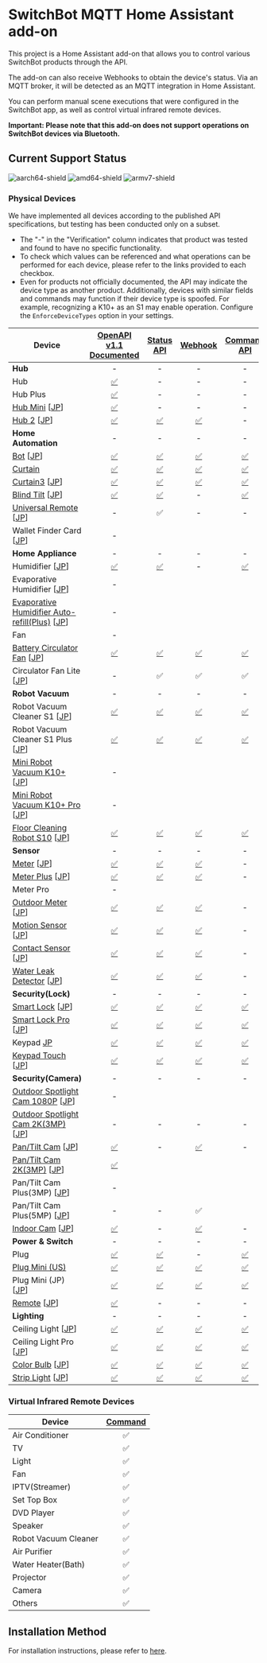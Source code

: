 # SwitchBot MQTT Home Assistant add-on

This project is a Home Assistant add-on that allows you to control various SwitchBot products through the API.

The add-on can also receive Webhooks to obtain the device's status.
Via an MQTT broker, it will be detected as an MQTT integration in Home Assistant.

You can perform manual scene executions that were configured in the SwitchBot app, as well as control virtual infrared remote devices.

**Important: Please note that this add-on does not support operations on SwitchBot devices via Bluetooth.**

## Current Support Status

![aarch64-shield](https://img.shields.io/badge/aarch64-yes-green.svg)
![amd64-shield](https://img.shields.io/badge/amd64-yes-green.svg)
![armv7-shield](https://img.shields.io/badge/armv7-yes-green.svg)

### Physical Devices

We have implemented all devices according to the published API specifications, but testing has been conducted only on a subset.

* The "-" in the "Verification" column indicates that product was tested and found to have no specific functionality.
* To check which values can be referenced and what operations can be performed for each device, please refer to the links provided to each checkbox.
* Even for products not officially documented, the API may indicate the device type as another product. Additionally, devices with similar fields and commands may function if their device type is spoofed. For example, recognizing a K10+ as an S1 may enable operation. Configure the `EnforceDeviceTypes` option in your settings.

| Device                                                                                                                   | [OpenAPI v1.1<br>Documented][GetDeviceList] |     [Status<br>API][StatusAPI]      |          [Webhook][Webhook]          |     [Command<br>API][CommandAPI]     | Verification |
|--------------------------------------------------------------------------------------------------------------------------|:-------------------------------------------:|:-----------------------------------:|:------------------------------------:|:------------------------------------:|:------------:|
| **Hub**                                                                                                                  |                      -                      |                  -                  |                  -                   |                  -                   |      -       |
| Hub                                                                                                                      |                [✅][HubList]                 |                  -                  |                  -                   |                  -                   |              |
| Hub Plus                                                                                                                 |              [✅][HubPlusList]               |                  -                  |                  -                   |                  -                   |              |
| [Hub Mini][HubMiniProduct]  [[JP][HubMiniProductJP]]                                                                     |              [✅][HubMiniList]               |                  -                  |                  -                   |                  -                   |      -       |
| [Hub 2][Hub2Product]  [[JP][Hub2ProductJP]]                                                                              |                [✅][Hub2List]                |           [✅][Hub2Status]           |           [✅][Hub2Webhook]           |                  -                   |      ✅       |
| **Home Automation**                                                                                                      |                      -                      |                  -                  |                  -                   |                  -                   |      -       |
| [Bot][BotProduct]  [[JP][BotProductJP]]                                                                                  |                [✅][BotList]                 |           [✅][BotStatus]            |           [✅][BotWebhook]            |           [✅][BotCommand]            |              |
| [Curtain][CurtainProduct]                                                                                                |              [✅][CurtainList]               |         [✅][CurtainStatus]          |         [✅][CurtainWebhook]          |         [✅][CurtainCommand]          |      ✅       |
| [Curtain3][Curtain3Product]  [[JP][Curtain3ProductJP]]                                                                   |              [✅][Curtain3List]              |         [✅][Curtain3Status]         |         [✅][Curtain3Webhook]         |         [✅][Curtain3Command]         |              |
| [Blind Tilt][BlindTiltProduct]  [[JP][BlindTiltProductJP]]                                                               |             [✅][BlindTiltList]              |        [✅][BlindTiltStatus]         |                  -                   |        [✅][BlindTiltCommand]         |              |
| [Universal Remote][UniversalRemoteProduct]  [[JP][UniversalRemoteProductJP]]                                             |                      -                      |                  ✅                  |                  -                   |                  -                   |      ✅       |
| Wallet Finder Card  [[JP][WalletFinderCardProductJP]]                                                                    |                      -                      |                                     |                                      |                                      |      📦      |
| **Home Appliance**                                                                                                       |                      -                      |                  -                  |                  -                   |                  -                   |      -       |
| Humidifier  [[JP][HumidifierProductJP]]                                                                                  |             [✅][HumidifierList]             |        [✅][HumidifierStatus]        |                  -                   |        [✅][HumidifierCommand]        |              |
| Evaporative Humidifier  [[JP][EvaporativeHumidifierProductJP]]                                                           |                      -                      |                                     |                                      |                                      |              |
| [Evaporative Humidifier Auto-refill(Plus)][EvaporativeHumidifierPlusProduct]  [[JP][EvaporativeHumidifierPlusProductJP]] |                      -                      |                                     |                                      |                                      |              |
| Fan                                                                                                                      |                      -                      |                                     |                                      |                                      |              |
| [Battery Circulator Fan][BatteryCirculatorFanProduct]  [[JP][BatteryCirculatorFanProductJP]]                             |        [✅][BatteryCirculatorFanList]        |   [✅][BatteryCirculatorFanStatus]   |   [✅][BatteryCirculatorFanWebhook]   |   [✅][BatteryCirculatorFanCommand]   |              |
| Circulator Fan Lite  [[JP][CirculatorFanLiteProductJP]]                                                                  |                      -                      |                  ✅                  |                  ✅                   |                  ✅                   |      ✅       |
| **Robot Vacuum**                                                                                                         |                      -                      |                  -                  |                  -                   |                  -                   |      -       |
| Robot Vacuum Cleaner S1  [[JP][RobotVacuumCleanerS1ProductJP]]                                                           |        [✅][RobotVacuumCleanerS1List]        |   [✅][RobotVacuumCleanerS1Status]   |   [✅][RobotVacuumCleanerS1Webhook]   |   [✅][RobotVacuumCleanerS1Command]   |              |
| Robot Vacuum Cleaner S1 Plus  [[JP][RobotVacuumCleanerS1PlusProductJP]]                                                  |      [✅][RobotVacuumCleanerS1PlusList]      | [✅][RobotVacuumCleanerS1PlusStatus] | [✅][RobotVacuumCleanerS1PlusWebhook] | [✅][RobotVacuumCleanerS1PlusCommand] |              |
| [Mini Robot Vacuum K10+][MiniRobotVacuumK10+Product]  [[JP][MiniRobotVacuumK10+ProductJP]]                               |                      -                      |                                     |                                      |                                      |              |
| [Mini Robot Vacuum K10+ Pro][MiniRobotVacuumK10+ProProduct]  [[JP][MiniRobotVacuumK10+ProProductJP]]                     |                      -                      |                                     |                                      |                                      |              |
| [Floor Cleaning Robot S10][FloorCleaningRobotS10Product]  [[JP][FloorCleaningRobotS10ProductJP]]                         |       [✅][FloorCleaningRobotS10List]        |  [✅][FloorCleaningRobotS10Status]   |  [✅][FloorCleaningRobotS10Webhook]   |  [✅][FloorCleaningRobotS10Command]   |              |
| **Sensor**                                                                                                               |                      -                      |                  -                  |                  -                   |                  -                   |      -       |
| [Meter][MeterProduct]  [[JP][MeterProductJP]]                                                                            |               [✅][MeterList]                |          [✅][MeterStatus]           |          [✅][MeterWebhook]           |                  -                   |              |
| [Meter Plus][MeterPlusProduct]  [[JP][MeterPlusProductJP]]                                                               |             [✅][MeterPlusList]              |        [✅][MeterPlusStatus]         |        [✅][MeterPlusWebhook]         |                  -                   |      ✅       |
| Meter Pro                                                                                                                |                      -                      |                                     |                                      |                                      |              |
| [Outdoor Meter][OutdoorMeterProduct]  [[JP][OutdoorMeterProductJP]]                                                      |            [✅][OutdoorMeterList]            |       [✅][OutdoorMeterStatus]       |       [✅][OutdoorMeterWebhook]       |                  -                   |              |
| [Motion Sensor][MotionSensorProduct]  [[JP][MotionSensorProductJP]]                                                      |            [✅][MotionSensorList]            |       [✅][MotionSensorStatus]       |       [✅][MotionSensorWebhook]       |                  -                   |      ✅       |
| [Contact Sensor][ContactSensorProduct]  [[JP][ContactSensorProductJP]]                                                   |           [✅][ContactSensorList]            |      [✅][ContactSensorStatus]       |      [✅][ContactSensorWebhook]       |                  -                   |      ✅       |
| [Water Leak Detector][WaterLeakDetectorProduct]  [[JP][WaterLeakDetectorProductJP]]                                      |         [✅][WaterLeakDetectorList]          |    [✅][WaterLeakDetectorStatus]     |    [✅][WaterLeakDetectorWebhook]     |                  -                   |              |
| **Security(Lock)**                                                                                                       |                      -                      |                  -                  |                  -                   |                  -                   |      -       |
| [Smart Lock][SmartLockProduct]  [[JP][SmartLockProductJP]]                                                               |             [✅][SmartLockList]              |        [✅][SmartLockStatus]         |        [✅][SmartLockWebhook]         |        [✅][SmartLockCommand]         |      ✅       |
| [Smart Lock Pro][SmartLockProProduct]  [[JP][SmartLockProProductJP]]                                                     |            [✅][SmartLockProList]            |       [✅][SmartLockProStatus]       |       [✅][SmartLockProWebhook]       |       [✅][SmartLockProCommand]       |              |
| Keypad [JP][KeypadProductJP]                                                                                             |               [✅][KeypadList]               |          [✅][KeypadStatus]          |          [✅][KeypadWebhook]          |          [✅][KeypadCommand]          |              |
| [Keypad Touch][KeypadTouchProduct]  [[JP][KeypadTouchProductJP]]                                                         |            [✅][KeypadTouchList]             |       [✅][KeypadTouchStatus]        |       [✅][KeypadTouchWebhook]        |       [✅][KeypadTouchCommand]        |      ✅       |
| **Security(Camera)**                                                                                                     |                      -                      |                  -                  |                  -                   |                  -                   |      -       |
| [Outdoor Spotlight Cam 1080P][OutdoorSpotlightCam1080PProduct]  [[JP][OutdoorSpotlightCam1080PProductJP]]                |                      -                      |                                     |                                      |                                      |              |
| [Outdoor Spotlight Cam 2K(3MP)][OutdoorSpotlightCam2K3MPProduct]  [[JP][OutdoorSpotlightCam2K3MPProductJP]]              |                      -                      |                  -                  |                  -                   |                  -                   |      -       |
| [Pan/Tilt Cam][PanTiltCamProduct]  [[JP][PanTiltCamProductJP]]                                                           |             [✅][PanTiltCamList]             |                  -                  |        [✅][PanTiltCamWebhook]        |                  -                   |              |
| [Pan/Tilt Cam 2K(3MP)][PanTiltCam2K3MPProduct]  [[JP][PanTiltCam2K3MPProductJP]]                                         |          [✅][PanTiltCam2K3MPList]           |                                     |                                      |                                      |              |
| Pan/Tilt Cam Plus(3MP)  [[JP][PanTiltCamPlus3MPProductJP]]                                                               |                      -                      |                                     |                                      |                                      |              |
| Pan/Tilt Cam Plus(5MP)  [[JP][PanTiltCamPlus5MPProductJP]]                                                               |                      -                      |                  -                  |                  ✅                   |                                      |      ✅       |
| [Indoor Cam][IndoorCamProduct]  [[JP][IndoorCamProductJP]]                                                               |             [✅][IndoorCamList]              |                  -                  |        [✅][IndoorCamWebhook]         |                  -                   |      ✅       |
| **Power & Switch**                                                                                                       |                      -                      |                  -                  |                  -                   |                  -                   |      -       |
| Plug                                                                                                                     |                [✅][PlugList]                |           [✅][PlugStatus]           |                  -                   |           [✅][PlugCommand]           |              |
| [Plug Mini (US)][PlugMiniUSProduct]                                                                                      |             [✅][PlugMiniUSList]             |        [✅][PlugMiniUSStatus]        |        [✅][PlugMiniUSWebhook]        |        [✅][PlugMiniUSCommand]        |              |
| Plug Mini (JP)  [[JP][PlugMiniJPProductJP]]                                                                              |             [✅][PlugMiniJPList]             |        [✅][PlugMiniJPStatus]        |        [✅][PlugMiniJPWebhook]        |        [✅][PlugMiniJPCommand]        |      ✅       |
| [Remote][RemoteProduct]  [[JP][RemoteProductJP]]                                                                         |               [✅][RemoteList]               |                  -                  |                  -                   |                  -                   |      -       |
| **Lighting**                                                                                                             |                      -                      |                  -                  |                  -                   |                  -                   |      -       |
| Ceiling Light  [[JP][CeilingLightProductJP]]                                                                             |            [✅][CeilingLightList]            |       [✅][CeilingLightStatus]       |       [✅][CeilingLightWebhook]       |       [✅][CeilingLightCommand]       |              |
| Ceiling Light Pro  [[JP][CeilingLightProProductJP]]                                                                      |          [✅][CeilingLightProList]           |     [✅][CeilingLightProStatus]      |     [✅][CeilingLightProWebhook]      |     [✅][CeilingLightProCommand]      |              |
| [Color Bulb][ColorBulbProduct]  [[JP][ColorBulbProductJP]]                                                               |             [✅][ColorBulbList]              |        [✅][ColorBulbStatus]         |        [✅][ColorBulbWebhook]         |        [✅][ColorBulbCommand]         |      ✅       |
| [Strip Light][StripLightProduct]  [[JP][StripLightProductJP]]                                                            |             [✅][StripLightList]             |        [✅][StripLightStatus]        |        [✅][StripLightWebhook]        |        [✅][StripLightCommand]        |              |

[GetDeviceList]: https://github.com/OpenWonderLabs/SwitchBotAPI#get-device-list
[StatusAPI]: https://github.com/OpenWonderLabs/SwitchBotAPI#get-device-status
[Webhook]: https://github.com/OpenWonderLabs/SwitchBotAPI#webhook
[CommandAPI]: https://github.com/OpenWonderLabs/SwitchBotAPI#get-device-status
[HubList]: https://github.com/OpenWonderLabs/SwitchBotAPI#hubhub-plushub-minihub-2
[HubPlusList]: https://github.com/OpenWonderLabs/SwitchBotAPI#hubhub-plushub-minihub-2
[HubMiniProduct]: https://www.switch-bot.com/products/switchbot-hub-mini
[HubMiniProductJP]: https://www.switchbot.jp/products/switchbot-hub-mini
[HubMiniList]: https://github.com/OpenWonderLabs/SwitchBotAPI#hubhub-plushub-minihub-2
[Hub2Product]: https://www.switch-bot.com/pages/switchbot-hub-2
[Hub2ProductJP]: https://www.switchbot.jp/products/switchbot-hub2
[Hub2List]: https://github.com/OpenWonderLabs/SwitchBotAPI#hubhub-plushub-minihub-2
[Hub2Status]: https://github.com/OpenWonderLabs/SwitchBotAPI#hub-2
[Hub2Webhook]: https://github.com/OpenWonderLabs/SwitchBotAPI#hub-2-1
[BotProduct]: https://www.switch-bot.com/products/switchbot-bot
[BotProductJP]: https://www.switchbot.jp/products/switchbot-bot
[BotList]: https://github.com/OpenWonderLabs/SwitchBotAPI#bot
[BotStatus]: https://github.com/OpenWonderLabs/SwitchBotAPI#bot-1
[BotWebhook]: https://github.com/OpenWonderLabs/SwitchBotAPI#bot-3
[BotCommand]: https://github.com/OpenWonderLabs/SwitchBotAPI#bot-2
[CurtainProduct]: https://www.switch-bot.com/products/switchbot-curtain
[CurtainList]: https://github.com/OpenWonderLabs/SwitchBotAPI#curtain
[CurtainStatus]: https://github.com/OpenWonderLabs/SwitchBotAPI#curtain-1
[CurtainWebhook]: https://github.com/OpenWonderLabs/SwitchBotAPI#curtain-4
[CurtainCommand]: https://github.com/OpenWonderLabs/SwitchBotAPI#curtain-2
[Curtain3Product]: https://www.switch-bot.com/products/switchbot-curtain-3
[Curtain3ProductJP]: https://www.switchbot.jp/products/switchbot-curtain3
[Curtain3List]: https://github.com/OpenWonderLabs/SwitchBotAPI#curtain-3
[Curtain3Status]: https://github.com/OpenWonderLabs/SwitchBotAPI#curtain-3-1
[Curtain3Webhook]: https://github.com/OpenWonderLabs/SwitchBotAPI#curtain-3-3
[Curtain3Command]: https://github.com/OpenWonderLabs/SwitchBotAPI#curtain-3-2
[BlindTiltProduct]: https://www.switch-bot.com/products/switchbot-blind-tilt
[BlindTiltProductJP]: https://www.switchbot.jp/products/switchbot-blind-tilt
[BlindTiltList]: https://github.com/OpenWonderLabs/SwitchBotAPI#blind-tilt
[BlindTiltStatus]: https://github.com/OpenWonderLabs/SwitchBotAPI#blind-tilt-1
[BlindTiltCommand]: https://github.com/OpenWonderLabs/SwitchBotAPI#blind-tilt-2
[UniversalRemoteProduct]: https://www.switch-bot.com/products/switchbot-universal-remote
[UniversalRemoteProductJP]: https://www.switchbot.jp/products/switchbot-universal-remote
[WalletFinderCardProductJP]: https://www.switchbot.jp/products/switchbot-wallet-finder-card
[HumidifierProductJP]: https://www.switchbot.jp/products/switchbot-smart-humidifier?variant=40981225799855
[HumidifierList]: https://github.com/OpenWonderLabs/SwitchBotAPI#humidifier
[HumidifierStatus]: https://github.com/OpenWonderLabs/SwitchBotAPI#humidifier-1
[HumidifierCommand]: https://github.com/OpenWonderLabs/SwitchBotAPI#humidifier-2
[EvaporativeHumidifierProductJP]: https://www.switchbot.jp/products/switchbot-evaporative-humidifier
[EvaporativeHumidifierPlusProduct]: https://us.switch-bot.com/products/switchbot-evaporative-humidifier-auto-refill
[EvaporativeHumidifierPlusProductJP]: https://www.switchbot.jp/products/switchbot-evaporative-humidifier-plus
[BatteryCirculatorFanProduct]: https://us.switch-bot.com/products/switchbot-battery-circulator-fan
[BatteryCirculatorFanProductJP]: https://www.switchbot.jp/products/switchbot-smart-circulator-fan?variant=44020075167919
[BatteryCirculatorFanList]: https://github.com/OpenWonderLabs/SwitchBotAPI#battery-circulator-fan
[BatteryCirculatorFanStatus]: https://github.com/OpenWonderLabs/SwitchBotAPI#battery-circulator-fan-1
[BatteryCirculatorFanWebhook]: https://github.com/OpenWonderLabs/SwitchBotAPI#battery-circulator-fan-3
[BatteryCirculatorFanCommand]: https://github.com/OpenWonderLabs/SwitchBotAPI#battery-circulator-fan-2
[CirculatorFanLiteProductJP]: https://www.switchbot.jp/products/switchbot-smart-circulator-fan?variant=44221010182319
[RobotVacuumCleanerS1ProductJP]: https://www.switchbot.jp/products/switchbot-robot-vacuum-cleaner?variant=41850919420079
[RobotVacuumCleanerS1List]: https://github.com/OpenWonderLabs/SwitchBotAPI#robot-vacuum-cleaner-s1
[RobotVacuumCleanerS1Status]: https://github.com/OpenWonderLabs/SwitchBotAPI#robot-vacuum-cleaner-s1-1
[RobotVacuumCleanerS1Webhook]: https://github.com/OpenWonderLabs/SwitchBotAPI#robot-vacuum-cleaner-s1-3
[RobotVacuumCleanerS1Command]: https://github.com/OpenWonderLabs/SwitchBotAPI#robot-vacuum-cleaner-s1-2
[RobotVacuumCleanerS1PlusProductJP]: https://www.switchbot.jp/products/switchbot-robot-vacuum-cleaner?variant=44254800347311
[RobotVacuumCleanerS1PlusList]: https://github.com/OpenWonderLabs/SwitchBotAPI#robot-vacuum-cleaner-s1-plus
[RobotVacuumCleanerS1PlusStatus]: https://github.com/OpenWonderLabs/SwitchBotAPI#robot-vacuum-cleaner-s1-plus-1
[RobotVacuumCleanerS1PlusWebhook]: https://github.com/OpenWonderLabs/SwitchBotAPI#robot-vacuum-cleaner-s1-plus-3
[RobotVacuumCleanerS1PlusCommand]: https://github.com/OpenWonderLabs/SwitchBotAPI#robot-vacuum-cleaner-s1-plus-2
[MiniRobotVacuumK10+Product]: https://www.switch-bot.com/products/switchbot-mini-robot-vacuum-k10
[MiniRobotVacuumK10+ProductJP]: https://www.switchbot.jp/products/switchbot-robot-vacuum-cleaner-k10
[MiniRobotVacuumK10+ProProduct]: https://www.switch-bot.com/products/switchbot-mini-robot-vacuum-k10-pro
[MiniRobotVacuumK10+ProProductJP]: https://www.switchbot.jp/products/switchbot-robot-vacuum-cleaner-k10-pro
[FloorCleaningRobotS10Product]: https://www.switch-bot.com/products/switchbot-floor-cleaning-robot-s10
[FloorCleaningRobotS10ProductJP]: https://www.switchbot.jp/products/switchbot-robot-vacuum-cleaner-s10
[FloorCleaningRobotS10List]: https://github.com/OpenWonderLabs/SwitchBotAPI#floor-cleaning-robot-s10
[FloorCleaningRobotS10Status]: https://github.com/OpenWonderLabs/SwitchBotAPI#floor-cleaning-robot-s10-1
[FloorCleaningRobotS10Webhook]: https://github.com/OpenWonderLabs/SwitchBotAPI#floor-cleaning-robot-s10-3
[FloorCleaningRobotS10Command]: https://github.com/OpenWonderLabs/SwitchBotAPI#floor-cleaning-robot-s10-2
[MeterProduct]: https://www.switch-bot.com/products/switchbot-meter
[MeterProductJP]: https://www.switchbot.jp/products/switchbot-meter
[MeterList]: https://github.com/OpenWonderLabs/SwitchBotAPI#meter
[MeterStatus]: https://github.com/OpenWonderLabs/SwitchBotAPI#meter-1
[MeterWebhook]: https://github.com/OpenWonderLabs/SwitchBotAPI#meter-2
[MeterPlusProduct]: https://www.switch-bot.com/products/switchbot-meter-plus
[MeterPlusProductJP]: https://www.switchbot.jp/products/switchbot-meter-plus
[MeterPlusList]: https://github.com/OpenWonderLabs/SwitchBotAPI#meter-plus
[MeterPlusStatus]: https://github.com/OpenWonderLabs/SwitchBotAPI#meter-plus-1
[MeterPlusWebhook]: https://github.com/OpenWonderLabs/SwitchBotAPI#meter-plus-2
[OutdoorMeterProduct]: https://www.switch-bot.com/products/switchbot-indoor-outdoor-thermo-hygrometer
[OutdoorMeterProductJP]: https://www.switchbot.jp/products/switchbot-indoor-outdoor-meter
[OutdoorMeterList]: https://github.com/OpenWonderLabs/SwitchBotAPI#outdoor-meter
[OutdoorMeterStatus]: https://github.com/OpenWonderLabs/SwitchBotAPI#outdoor-meter-1
[OutdoorMeterWebhook]: https://github.com/OpenWonderLabs/SwitchBotAPI#outdoor-meter-2
[MotionSensorProduct]: https://www.switch-bot.com/products/motion-sensor
[MotionSensorProductJP]: https://www.switchbot.jp/products/switchbot-motion-sensor
[MotionSensorList]: https://github.com/OpenWonderLabs/SwitchBotAPI#motion-sensor
[MotionSensorStatus]: https://github.com/OpenWonderLabs/SwitchBotAPI#motion-sensor-1
[MotionSensorWebhook]: https://github.com/OpenWonderLabs/SwitchBotAPI#motion-sensor-2
[ContactSensorProduct]: https://www.switch-bot.com/products/contact-sensor
[ContactSensorProductJP]: https://www.switchbot.jp/products/switchbot-contact-sensor
[ContactSensorList]: https://github.com/OpenWonderLabs/SwitchBotAPI#contact-sensor
[ContactSensorStatus]: https://github.com/OpenWonderLabs/SwitchBotAPI#contact-sensor-1
[ContactSensorWebhook]: https://github.com/OpenWonderLabs/SwitchBotAPI#contact-sensor-2
[WaterLeakDetectorProduct]: https://www.switch-bot.com/products/switchbot-water-leak-detector
[WaterLeakDetectorProductJP]: https://www.switchbot.jp/products/switchbot-water-leak-detector
[WaterLeakDetectorList]: https://github.com/OpenWonderLabs/SwitchBotAPI#water-leak-detector
[WaterLeakDetectorStatus]: https://github.com/OpenWonderLabs/SwitchBotAPI#water-leak-detector-1
[WaterLeakDetectorWebhook]: https://github.com/OpenWonderLabs/SwitchBotAPI#water-leak-detector-2
[SmartLockProduct]: https://www.switch-bot.com/products/switchbot-lock
[SmartLockProductJP]: https://www.switchbot.jp/products/switchbot-lock
[SmartLockList]: https://github.com/OpenWonderLabs/SwitchBotAPI#lock
[SmartLockStatus]: https://github.com/OpenWonderLabs/SwitchBotAPI#lock-1
[SmartLockWebhook]: https://github.com/OpenWonderLabs/SwitchBotAPI#lock-3
[SmartLockCommand]: https://github.com/OpenWonderLabs/SwitchBotAPI#lock-2
[SmartLockProProduct]: https://www.switch-bot.com/products/switchbot-lock-pro
[SmartLockProProductJP]: https://www.switchbot.jp/products/switchbot-lock-pro
[SmartLockProList]: https://github.com/OpenWonderLabs/SwitchBotAPI#lock-pro
[SmartLockProStatus]: https://github.com/OpenWonderLabs/SwitchBotAPI#lock-pro-1
[SmartLockProWebhook]: https://github.com/OpenWonderLabs/SwitchBotAPI#lock-pro-3
[SmartLockProCommand]: https://github.com/OpenWonderLabs/SwitchBotAPI#lock-pro-2
[KeypadProductJP]: https://www.switchbot.jp/products/switchbot-keypad
[KeypadList]: https://github.com/OpenWonderLabs/SwitchBotAPI#keypad
[KeypadStatus]: https://github.com/OpenWonderLabs/SwitchBotAPI#keypad-1
[KeypadWebhook]: https://github.com/OpenWonderLabs/SwitchBotAPI#keypad-3
[KeypadCommand]: https://github.com/OpenWonderLabs/SwitchBotAPI#keypad-2
[KeypadTouchProduct]: https://switch-bot.com/pages/switchbot-keypad
[KeypadTouchProductJP]: https://www.switchbot.jp/products/switchbot-keypad-touch
[KeypadTouchList]: https://github.com/OpenWonderLabs/SwitchBotAPI#keypad-touch
[KeypadTouchStatus]: https://github.com/OpenWonderLabs/SwitchBotAPI#keypad-touch-1
[KeypadTouchWebhook]: https://github.com/OpenWonderLabs/SwitchBotAPI#keypad-touch-3
[KeypadTouchCommand]: https://github.com/OpenWonderLabs/SwitchBotAPI#keypad-touch-2
[OutdoorSpotlightCam1080PProduct]: https://www.switch-bot.com/products/switchbot-outdoor-spotlight-cam?variant=43002833338535
[OutdoorSpotlightCam1080PProductJP]: https://www.switchbot.jp/products/switchbot-outdoor-spotlight-cam
[OutdoorSpotlightCam2K3MPProduct]: https://www.switch-bot.com/products/switchbot-outdoor-spotlight-cam?variant=45882280738983
[OutdoorSpotlightCam2K3MPProductJP]: https://www.switchbot.jp/products/switchbot-outdoor-spotlight-cam-3mp
[PanTiltCamProduct]: https://switch-bot.com/pages/switchbot-pan-tilt-cam
[PanTiltCamProductJP]: https://www.switchbot.jp/products/switchbot-pan-tilt-cam
[PanTiltCamList]: https://github.com/OpenWonderLabs/SwitchBotAPI#pantilt-cam
[PanTiltCamWebhook]: https://github.com/OpenWonderLabs/SwitchBotAPI#pantilt-cam-1
[PanTiltCam2K3MPProduct]: https://switch-bot.com/pages/switchbot-pan-tilt-cam-2k
[PanTiltCam2K3MPProductJP]: https://www.switchbot.jp/products/switchbot-pan-tilt-cam-3mp
[PanTiltCam2K3MPList]: https://github.com/OpenWonderLabs/SwitchBotAPI#pantilt-cam-2k
[PanTiltCamPlus3MPProductJP]: https://www.switchbot.jp/products/switchbot-pan-tilt-cam-plus-3mp
[PanTiltCamPlus5MPProductJP]: https://www.switchbot.jp/products/switchbot-pan-tilt-cam-plus-5mp
[IndoorCamProduct]: https://switch-bot.com/pages/switchbot-indoor-cam
[IndoorCamProductJP]: https://www.switchbot.jp/products/switchbot-indoor-cam
[IndoorCamList]: https://github.com/OpenWonderLabs/SwitchBotAPI#indoor-cam
[IndoorCamWebhook]: https://github.com/OpenWonderLabs/SwitchBotAPI#indoor-cam-1
[PlugList]: https://github.com/OpenWonderLabs/SwitchBotAPI#plug
[PlugStatus]: https://github.com/OpenWonderLabs/SwitchBotAPI#plug-1
[PlugCommand]: https://github.com/OpenWonderLabs/SwitchBotAPI#plug-2
[PlugMiniUSProduct]: https://switch-bot.com/pages/switchbot-plug-mini
[PlugMiniUSList]: https://github.com/OpenWonderLabs/SwitchBotAPI#plug-mini-us
[PlugMiniUSStatus]: https://github.com/OpenWonderLabs/SwitchBotAPI#plug-mini-us-1
[PlugMiniUSWebhook]: https://github.com/OpenWonderLabs/SwitchBotAPI#plug-mini-us-3
[PlugMiniUSCommand]: https://github.com/OpenWonderLabs/SwitchBotAPI#plug-mini-us-2
[PlugMiniJPProductJP]: https://www.switchbot.jp/products/switchbot-plug-mini
[PlugMiniJPList]: https://github.com/OpenWonderLabs/SwitchBotAPI#plug-mini-jp
[PlugMiniJPStatus]: https://github.com/OpenWonderLabs/SwitchBotAPI#plug-mini-jp-1
[PlugMiniJPWebhook]: https://github.com/OpenWonderLabs/SwitchBotAPI#plug-mini-jp-3
[PlugMiniJPCommand]: https://github.com/OpenWonderLabs/SwitchBotAPI#plug-mini-jp-2
[RemoteProduct]: https://switch-bot.com/products/switchbot-remote
[RemoteProductJP]: https://www.switchbot.jp/products/switchbot-remote
[RemoteList]: https://github.com/OpenWonderLabs/SwitchBotAPI#remote
[CeilingLightProductJP]: https://www.switchbot.jp/products/switchbot-ceiling-light?variant=42442788438191
[CeilingLightList]: https://github.com/OpenWonderLabs/SwitchBotAPI#ceiling-light
[CeilingLightStatus]: https://github.com/OpenWonderLabs/SwitchBotAPI#ceiling-light-1
[CeilingLightWebhook]: https://github.com/OpenWonderLabs/SwitchBotAPI#ceiling-light-3
[CeilingLightCommand]: https://github.com/OpenWonderLabs/SwitchBotAPI#ceiling-light-2
[CeilingLightProProductJP]: https://www.switchbot.jp/products/switchbot-ceiling-light?variant=42442788503727
[CeilingLightProList]: https://github.com/OpenWonderLabs/SwitchBotAPI#ceiling-light-pro
[CeilingLightProStatus]: https://github.com/OpenWonderLabs/SwitchBotAPI#ceiling-light-pro-1
[CeilingLightProWebhook]: https://github.com/OpenWonderLabs/SwitchBotAPI#ceiling-light-pro-3
[CeilingLightProCommand]: https://github.com/OpenWonderLabs/SwitchBotAPI#ceiling-light-pro-2
[ColorBulbProduct]: https://www.switch-bot.com/products/switchbot-color-bulb
[ColorBulbProductJP]: https://www.switchbot.jp/products/switchbot-color-bulb
[ColorBulbList]: https://github.com/OpenWonderLabs/SwitchBotAPI#color-bulb
[ColorBulbStatus]: https://github.com/OpenWonderLabs/SwitchBotAPI#color-bulb-1
[ColorBulbWebhook]: https://github.com/OpenWonderLabs/SwitchBotAPI#color-bulb-3
[ColorBulbCommand]: https://github.com/OpenWonderLabs/SwitchBotAPI#color-bulb-2
[StripLightProduct]: https://www.switch-bot.com/products/switchbot-light-strip
[StripLightProductJP]: https://www.switchbot.jp/products/switchbot-strip-light
[StripLightList]: https://github.com/OpenWonderLabs/SwitchBotAPI#strip-light
[StripLightStatus]: https://github.com/OpenWonderLabs/SwitchBotAPI#strip-light-1
[StripLightWebhook]: https://github.com/OpenWonderLabs/SwitchBotAPI#led-strip-light
[StripLightCommand]: https://github.com/OpenWonderLabs/SwitchBotAPI#strip-light-2

### Virtual Infrared Remote Devices

| Device               | [Command](https://github.com/OpenWonderLabs/SwitchBotAPI#command-set-for-virtual-infrared-remote-devices) |
|----------------------|:-------:|
| Air Conditioner      |    ✅    |
| TV                   |    ✅    |
| Light                |    ✅    |
| Fan                  |    ✅    |
| IPTV(Streamer)       |    ✅    |
| Set Top Box          |    ✅    |
| DVD Player           |    ✅    |
| Speaker              |    ✅    |
| Robot Vacuum Cleaner |    ✅    |
| Air Purifier         |    ✅    |
| Water Heater(Bath)   |    ✅    |
| Projector            |    ✅    |
| Camera               |    ✅    |
| Others               |    ✅    |

## Installation Method

For installation instructions, please refer to [here](https://github.com/hsakoh/switchbot-mqtt/wiki).
